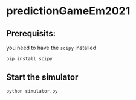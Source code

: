 # predictionGameEm2021

## Prerequisits: 
you need to have the `scipy` installed

`pip install scipy`

## Start the simulator
`python simulator.py`
